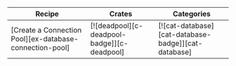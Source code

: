 | Recipe | Crates | Categories |
|--------|--------|------------|
| [Create a Connection Pool][ex-database-connection-pool] | [![deadpool][c-deadpool-badge]][c-deadpool] | [![cat-database][cat-database-badge]][cat-database] |
